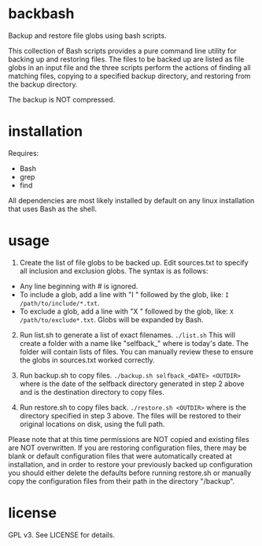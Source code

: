 backbash
========

Backup and restore file globs using bash scripts.

This collection of Bash scripts provides a pure command line utility for
backing up and restoring files. The files to be backed up are listed as file
globs in an input file and the three scripts perform the actions of finding all
matching files, copying to a specified backup directory, and restoring from the
backup directory.

The backup is NOT compressed.


installation
============

Requires:
 - Bash
 - grep
 - find

All dependencies are most likely installed by default on any linux installation
that uses Bash as the shell.


usage
=====

1. Create the list of file globs to be backed up.
Edit sources.txt to specify all inclusion and exclusion globs. The syntax is as
follows:
 - Any line beginning with # is ignored.
 - To include a glob, add a line with "I " followed by the glob, like:
   `I /path/to/include/*.txt`.
 - To exclude a glob, add a line with "X " followed by the glob, like:
   `X /path/to/exclude*.txt`.
Globs will be expanded by Bash.

2. Run list.sh to generate a list of exact filenames.
`./list.sh`
This will create a folder with a name like "selfback_<DATE>" where <DATE> is 
today's date. The folder will contain lists of files. You can manually review
these to ensure the globs in sources.txt worked correctly.

3. Run backup.sh to copy files.
`./backup.sh selfback_<DATE> <OUTDIR>` where <DATE> is the date of the selfback
directory generated in step 2 above and <OUTDIR> is the destination directory
to copy files.

4. Run restore.sh to copy files back.
`./restore.sh <OUTDIR>` where <OUTDIR> is the directory specified in step 3
above.
The files will be restored to their original locations on disk, using the full
path.

Please note that at this time permissions are NOT copied and existing 
files are NOT overwritten. If you are restoring configuration files, there may
be blank or default configuration files that were automatically created at
installation, and in order to restore your previously backed up configuration
you should either delete the defaults before running restore.sh or manually
copy the configuration files from their path in the directory "<OUTDIR>/backup". 

license
=======
GPL v3. See LICENSE for details. 
